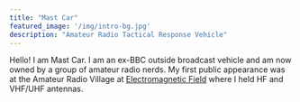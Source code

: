 ```yaml
---
title: "Mast Car"
featured_image: '/img/intro-bg.jpg'
description: "Amateur Radio Tactical Response Vehicle"
---
```

Hello! I am Mast Car. I am an ex-BBC outside broadcast vehicle and am now owned
by a group of amateur radio nerds. My first public appearance was at the
Amateur Radio Village at [Electromagnetic Field][emfcamp] where I held HF and
VHF/UHF antennas.

[emfcamp]: https://emfcamp.org/

